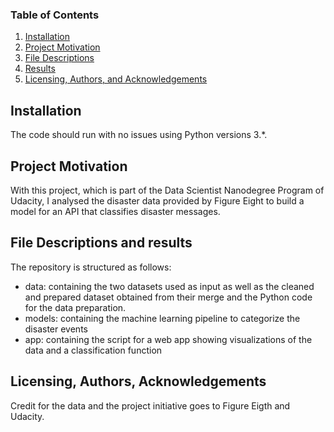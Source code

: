 

### Table of Contents

1. [Installation](#installation)
2. [Project Motivation](#motivation)
3. [File Descriptions](#files)
4. [Results](#results)
5. [Licensing, Authors, and Acknowledgements](#licensing)

## Installation <a name="installation"></a>

The code should run with no issues using Python versions 3.*. 

## Project Motivation<a name="motivation"></a>

With this project, which is part of the Data Scientist Nanodegree Program of Udacity, I analysed the disaster data provided by Figure Eight to build a model for an API that classifies disaster messages.

## File Descriptions and results <a name="files"></a>

The repository is structured as follows:

- data: containing the two datasets used as input as well as the cleaned and prepared dataset obtained from their merge and the Python code for the data preparation.
- models: containing the machine learning pipeline to categorize the disaster events
- app: containing the script for a web app showing visualizations of the data and a classification function

## Licensing, Authors, Acknowledgements<a name="licensing"></a>

Credit for the data and the project initiative goes to Figure Eigth and Udacity.
